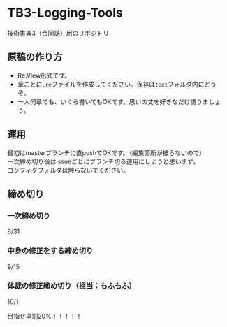 # TB3-Logging-Tools
技術書典3（合同誌）用のリポジトリ

## 原稿の作り方
* Re:View形式です。
* 章ごとに``.re``ファイルを作成してください。保存は``text``フォルダ内にどうぞ。
* 一人何章でも、いくら書いてもOKです。思いの丈を好きなだけ語りましょう。

## 運用
最初はmasterブランチに直pushでOKです。（編集箇所が被らないので）  
一次締め切り後はissueごとにブランチ切る運用にしようと思います。  
コンフィグフォルダは触らないでください。

## 締め切り
### 一次締め切り
8/31
### 中身の修正をする締め切り
9/15
### 体裁の修正締め切り（担当：もふもふ）
10/1

目指せ早割20%！！！！！
